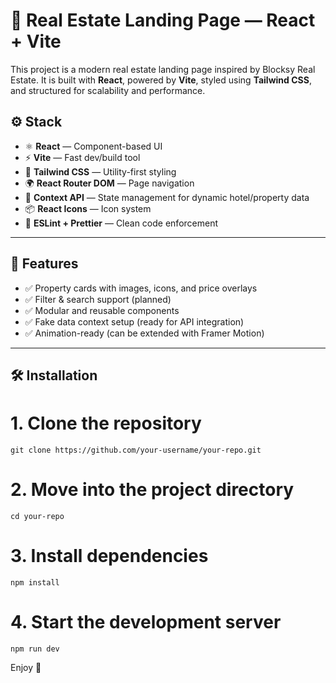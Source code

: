 # 🏡 Real Estate Landing Page — React + Vite

This project is a modern real estate landing page inspired by Blocksy Real Estate. It is built with **React**, powered by **Vite**, styled using **Tailwind CSS**, and structured for scalability and performance.

## ⚙️ Stack

- ⚛️ **React** — Component-based UI
- ⚡ **Vite** — Fast dev/build tool
- 🎨 **Tailwind CSS** — Utility-first styling
- 🌍 **React Router DOM** — Page navigation
- 🧠 **Context API** — State management for dynamic hotel/property data
- 📦 **React Icons** — Icon system
- 🧹 **ESLint + Prettier** — Clean code enforcement

---

## 🚀 Features

- ✅ Property cards with images, icons, and price overlays
- ✅ Filter & search support (planned)
- ✅ Modular and reusable components
- ✅ Fake data context setup (ready for API integration)
- ✅ Animation-ready (can be extended with Framer Motion)



---

## 🛠 Installation

# 1. Clone the repository
```
git clone https://github.com/your-username/your-repo.git
```

# 2. Move into the project directory
```
cd your-repo
```
# 3. Install dependencies
```
npm install
```
# 4. Start the development server
```
npm run dev
```

Enjoy 🙌
